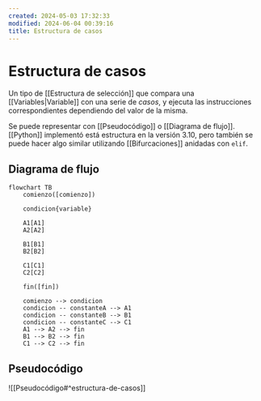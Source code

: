 ```yaml
---
created: 2024-05-03 17:32:33
modified: 2024-06-04 00:39:16
title: Estructura de casos
---
```


# Estructura de casos

Un tipo de [[Estructura de selección]] que compara una [[Variables|Variable]] con una serie de *casos*, y ejecuta las instrucciones correspondientes dependiendo del valor de la misma.

Se puede representar con [[Pseudocódigo]] o [[Diagrama de flujo]]. [[Python]] implementó está estructura en la versión 3.10, pero también se puede hacer algo similar utilizando [[Bifurcaciones]] anidadas con `elif`.

## Diagrama de flujo

```mermaid
flowchart TB
	comienzo([comienzo])
    
    condicion{variable}
    
    A1[A1]
	A2[A2]
    
    B1[B1]
	B2[B2]
    
    C1[C1]
	C2[C2]
    
	fin([fin])
    
	comienzo --> condicion
	condicion -- constanteA --> A1
	condicion -- constanteB --> B1
	condicion -- constanteC --> C1
	A1 --> A2 --> fin
	B1 --> B2 --> fin
	C1 --> C2 --> fin
```

## Pseudocódigo

![[Pseudocódigo#^estructura-de-casos]]
